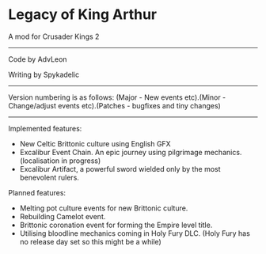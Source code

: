 # Legacy of King Arthur
A mod for Crusader Kings 2

-------------------------------------------------------------

Code by AdvLeon

Writing by Spykadelic

-------------------------------------------------------------

Version numbering is as follows: (Major - New events etc).(Minor - Change/adjust events etc).(Patches - bugfixes and tiny changes)

-------------------------------------------------------------

Implemented features:
- New Celtic Brittonic culture using English GFX
- Excalibur Event Chain. An epic journey using pilgrimage mechanics. (localisation in progress)
- Excalibur Artifact, a powerful sword wielded only by the most benevolent rulers.

Planned features:
- Melting pot culture events for new Brittonic culture.
- Rebuilding Camelot event.
- Brittonic coronation event for forming the Empire level title.
- Utilising bloodline mechanics coming in Holy Fury DLC. (Holy Fury has no release day set so this might be a while)